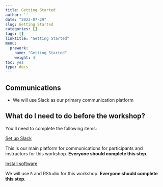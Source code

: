 ```yaml
---
title: Getting Started
author: ''
date: "2023-07-29"
slug: Getting Started
categories: []
tags: []
linktitle: "Getting Started"
menu:
  prework:
    name: "Getting Started"
    weight: 4
toc: yes
type: docs
---
```


## Communications

- We will use Slack as our primary communication platform

## What do I need to do before the workshop?

You'll need to complete the following items:

[Set up Slack](../slack/)

This is our main platform for communications for participants and instructors for this workshop. **Everyone should complete this step**.

[Install software](../system/)

We will use `R` and RStudio for this workshop. **Everyone should complete this step**.

